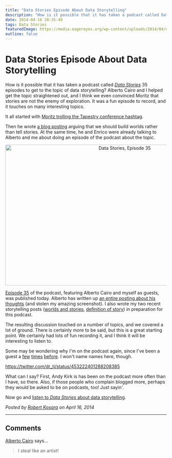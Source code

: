 ```yaml
---
title: "Data Stories Episode About Data Storytelling"
description: "How is it possible that it has taken a podcast called Data Stories 35 episodes to get to the topic of data storytelling? Alberto Cairo and I helped get the topic straightened out, and I think we even convinced Moritz that stories are not the enemy of exploration. It was a fun episode to record, and it touches on many interesting topics."
date: 2014-04-16 20:35:49
tags: Data Stories
featuredImage: https://media.eagereyes.org/wp-content/uploads/2014/04/ds35.jpg
outline: false
---
```


# Data Stories Episode About Data Storytelling

How is it possible that it has taken a podcast called <a href="http://well-formed-data.net/archives/1027/worlds-not-stories"><em>Data Stories</em></a> 35 episodes to get to the topic of data storytelling? Alberto Cairo and I helped get the topic straightened out, and I think we even convinced Moritz that stories are not the enemy of exploration. It was a fun episode to record, and it touches on many interesting topics.

It all started with [Moritz trolling the Tapestry conference hashtag](https://twitter.com/moritz_stefaner/status/438791035356213250).

Then he wrote <a href="http://well-formed-data.net/archives/1027/worlds-not-stories">a blog posting</a> arguing that we should build worlds rather than tell stories. At the same time, he and Enrico were already talking to Alberto and me about doing an episode of the podcast about the topic.

<p align="center"><img class="aligncenter size-medium wp-image-3840" alt="Data Stories, Episode 35" src="https://media.eagereyes.org/wp-content/uploads/2014/04/ds35-730x438.jpg" width="730" height="438" /></p>

<a href="http://datastori.es/data-stories-35-visual-storytelling-w-alberto-cairo-and-robert-kosara/">Episode 35</a> of the podcast, featuring Alberto Cairo and myself as guests, was published today. Alberto has written up <a href="http://www.thefunctionalart.com/2014/04/annotation-narrative-and-storytelling.html">an entire posting about his thoughts</a> (and stolen my amazing screenshot). I also wrote my two recent storytelling posts (<a title="Stories Are Gateways Into Worlds" href="http://eagereyes.org/blog/2014/stories-are-gateways-into-worlds">worlds and stories</a>, <a title="Story: A Definition" href="http://eagereyes.org/blog/2014/story-a-definition">definition of story</a>) in preparation for this podcast.

The resulting discussion touched on a number of topics, and we covered a lot of ground. There is certainly more to be said, but this is a great starting point. We certainly had lots of fun recording it, and I think it will be interesting to listen to.

Some may be wondering why I'm on the podcast again, since I've been a guest a <a title="Listen To Me Dispense My Wisdom on the Data Stories Podcast!" href="http://eagereyes.org/blog/2012/listen-dispense-wisdom-data-stories-podcast">few</a> <a title="Report from IEEE VIS 2013 in Atlanta, GA" href="http://eagereyes.org/blog/2013/report-from-ieee-vis-2013-in-atlanta-ga">times</a> <a title="Data Stories Podcast: 2013 in Review, Outlook to 2014" href="http://eagereyes.org/blog/2014/data-stories-podcast-2013-in-review-outlook-to-2014">before</a>. I won't name names here, though.

https://twitter.com/dr_tj/status/453222401288208385

What can I say? First, Andy Kirk is has been on the podcast more often than I have, so there. Also, if those people who complain blogged more, perhaps they would be asked to be on podcasts, too! Just sayin'.

Now go and <a href="http://datastori.es/data-stories-35-visual-storytelling-w-alberto-cairo-and-robert-kosara/">listen to <em>Data Stories</em> about data storytelling</a>.


_Posted by <a href="/about">Robert Kosara</a> on April 16, 2014_


<aside class="comments">

---
## Comments

<a href="http://www.thefunctionalart.com" rel="nofollow noopener" target="_blank">Alberto Cairo</a> says…
>	I steal like an artist!

</aside>


